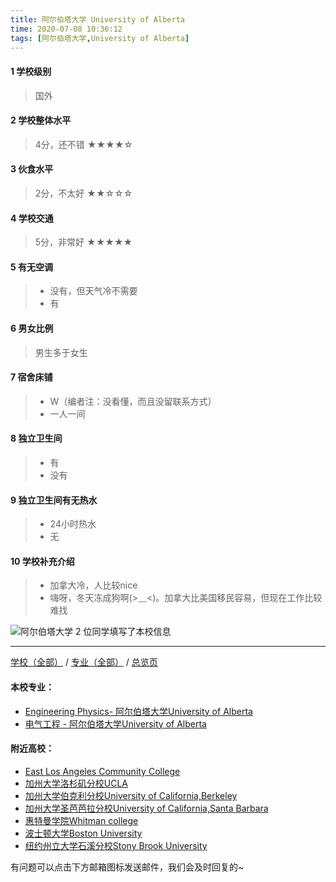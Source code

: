 ```yaml
---
title: 阿尔伯塔大学 University of Alberta
time: 2020-07-08 10:36:12
tags: [阿尔伯塔大学,University of Alberta]
---
```

#### 1 学校级别
> 国外


#### 2 学校整体水平
> 4分，还不错
★★★★☆


#### 3 伙食水平
>  2分，不太好
★★☆☆☆


#### 4 学校交通
> 5分，非常好
★★★★★


#### 5 有无空调
> - 没有，但天气冷不需要
> - 有


#### 6 男女比例
> 男生多于女生


#### 7 宿舍床铺
> - W（编者注：没看懂，而且没留联系方式）
> - 一人一间

#### 8 独立卫生间
> - 有
> - 没有


#### 9 独立卫生间有无热水
> - 24小时热水
> - 无


#### 10 学校补充介绍
> - 加拿大冷，人比较nice
> - 嗨呀，冬天冻成狗啊(>﹏<)。加拿大比美国移民容易，但现在工作比较难找


![阿尔伯塔大学](http://upload-images.jianshu.io/upload_images/6506516-62e1afc6463c181b.jpg?imageMogr2/auto-orient/strip%7CimageView2/2/w/1240)
2 位同学填写了本校信息
***
[学校（全部）](https://univgo.github.io/2020/07/09/学校汇总页) / [专业（全部）](https://univgo.github.io/2020/07/09/专业汇总页) / [总览页](https://univgo.github.io/2020/07/09/总览)
#### 本校专业：
- [Engineering Physics- 阿尔伯塔大学University of Alberta](https://univgo.github.io/2020/07/08/Engineering%20Physics%20-%20%E9%98%BF%E5%B0%94%E4%BC%AF%E5%A1%94%E5%A4%A7%E5%AD%A6%20University%20of%20Alberta/) 
- [电气工程 - 阿尔伯塔大学University of Alberta](https://univgo.github.io/2020/07/08/电气工程%20-%20阿尔伯塔大学University%20of%20Alberta) 

#### 附近高校：
- [East Los Angeles Community College](https://univgo.github.io/2020/07/08/%E4%B8%9C%E6%B4%9B%E6%9D%89%E7%9F%B6%E5%AD%A6%E9%99%A2East%20Los%20Angeles%20College/) 
- [加州大学洛杉矶分校UCLA](https://univgo.github.io/2020/07/08/%E5%8A%A0%E5%B7%9E%E5%A4%A7%E5%AD%A6%E6%B4%9B%E6%9D%89%E7%9F%B6%E5%88%86%E6%A0%A1%20UCLA/)
- [加州大学伯克利分校University of California,Berkeley](https://univgo.github.io/2020/07/08/%E5%8A%A0%E5%B7%9E%E5%A4%A7%E5%AD%A6%E4%BC%AF%E5%85%8B%E5%88%A9%E5%88%86%E6%A0%A1%20University%20of%20California,%20Berkeley/) 
- [加州大学圣芭芭拉分校University of California,Santa Barbara](https://univgo.github.io/2020/07/08/%E5%8A%A0%E5%B7%9E%E5%A4%A7%E5%AD%A6%E5%9C%A3%E8%8A%AD%E8%8A%AD%E6%8B%89%E5%88%86%E6%A0%A1%20University%20of%20California%EF%BC%8CSanta%20Barbara/) 
- [惠特曼学院Whitman college](https://univgo.github.io/2020/07/08/%E6%83%A0%E7%89%B9%E6%9B%BC%E5%AD%A6%E9%99%A2%20Whitman%20college/) 
- [波士顿大学Boston University](https://univgo.github.io/2020/07/08/%E6%B3%A2%E5%A3%AB%E9%A1%BF%E5%A4%A7%E5%AD%A6Boston%20University/)
- [纽约州立大学石溪分校Stony Brook University](https://univgo.github.io/2020/07/08/纽约州立大学石溪分校%20Stony%20Brook%20University)

有问题可以点击下方邮箱图标发送邮件，我们会及时回复的~

